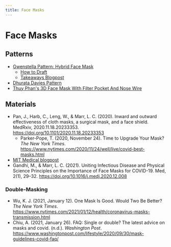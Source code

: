 ```yaml
---
title: Face Masks
---
```


# Face Masks

## Patterns

- [Gwenstella Pattern: Hybrid Face Mask](https://gwenstellamade.com/hybrid-fabric-mask-pattern/)
  - [How to Draft](https://gwenstellamade.com/hybrid-face-mask-noprint/)
  - [Takeaways Blogpost](https://gwenstellamade.com/diy-cloth-mask-everything-i-learnt/)
- [Dhurata Davies Pattern](https://dhuratadavies.com/blogs/things-i-make-and-do/free-face-mask-pattern-and-tutorial)
- [Thuy Phan's 3D Face Mask With Filter Pocket And Nose Wire](https://youtu.be/YmQpipa5me4)

## Materials

- Pan, J., Harb, C., Leng, W., & Marr, L. C. (2020). Inward and outward effectiveness of cloth masks, a surgical mask, and a face shield. MedRxiv, 2020.11.18.20233353. https://doi.org/10.1101/2020.11.18.20233353
  - Parker-Pope, T. (2020, November 24). Time to Upgrade Your Mask? _The New York Times_. https://www.nytimes.com/2020/11/24/well/live/covid-best-masks.html
- [MIT Medical blogpost](https://medical.mit.edu/covid-19-updates/2020/08/how-do-i-choose-cloth-face-mask)
- Gandhi, M., & Marr, L. C. (2021). Uniting Infectious Disease and Physical Science Principles on the Importance of Face Masks for COVID-19. Med, 2(1), 29–32. https://doi.org/10.1016/j.medj.2020.12.008

### Double-Masking

- Wu, K. J. (2021, January 12). One Mask Is Good. Would Two Be Better? _The New York Times_. https://www.nytimes.com/2021/01/12/health/coronavirus-masks-transmission.html
- Chiu, A. (2021, January 26). FAQ: Single or double? The latest advice on masks and covid. (n.d.). _Washington Post_. https://www.washingtonpost.com/lifestyle/2020/09/30/mask-guidelines-covid-faq/

